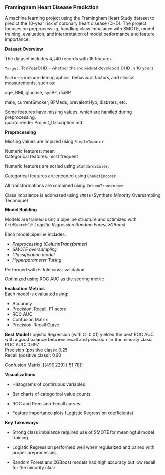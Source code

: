 ### **Framingham Heart Disease Prediction**

A machine learning project using the Framingham Heart Study dataset to predict the 10-year risk of coronary heart disease (CHD). The project focuses on preprocessing, handling class imbalance with SMOTE, model training, evaluation, and interpretation of model performance and feature importance.

**Dataset Overview**

The dataset includes 4,240 records with 16 features.  

`Target`: TenYearCHD – whether the individual developed CHD in 10 years.  

`Features` include demographics, behavioral factors, and clinical measurements, such as:  

age, BMI, glucose, sysBP, diaBP  

male, currentSmoker, BPMeds, prevalentHyp, diabetes, etc.  

Some features have missing values, which are handled during preprocessing.  
quarto render Project_Description.md


**Preprocessing**

Missing values are imputed using `SimpleImputer`  

Numeric features: mean  
Categorical features: most frequent  

Numeric features are scaled using `StandardScaler`.  

Categorical features are encoded using `OneHotEncoder`  

All transformations are combined using `ColumnTransformer`  

Class imbalance is addressed using `SMOTE` (Synthetic Minority Oversampling Technique)  

**Model Building**

Models are trained using a pipeline structure and optimized with `GridSearchCV`:
*Logistic Regression*
*Random Forest*
*XGBoost*

Each model pipeline includes:      
- *Preprocessing (ColumnTransformer)*   
- *SMOTE oversampling*    
- *Classification model*    
- *Hyperparameter Tuning*    

Performed with 5-fold cross-validation

Optimized using ROC AUC as the scoring metric

**Evaluation Metrics**  
Each model is evaluated using:  
- Accuracy    
- Precision, Recall, F1-score    
-  ROC AUC    
-  Confusion Matrix    
-  Precision-Recall Curve      

**Best Model**
Logistic Regression (with C=0.01) yielded the best ROC AUC with a good balance between recall and precision for the minority class.
ROC AUC: 0.697  
Precision (positive class): 0.25  
Recall (positive class): 0.60  

Confusion Matrix:
[[490 229]
[ 51 78]]

**Visualizations**

* Histograms of continuous variables  

* Bar charts of categorical value counts  

* ROC and Precision-Recall curves  

* Feature importance plots (Logistic Regression coefficients)  

**Key Takeaways**

* Strong class imbalance required use of SMOTE for meaningful model training  

* Logistic Regression performed well when regularized and paired with proper preprocessing  

* Random Forest and XGBoost models had high accuracy but low recall for the minority class  
